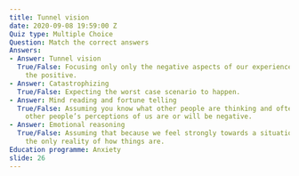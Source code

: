 ```yaml
---
title: Tunnel vision
date: 2020-09-08 19:59:00 Z
Quiz type: Multiple Choice
Question: Match the correct answers
Answers:
- Answer: Tunnel vision
  True/False: Focusing only only the negative aspects of our experience and ignoring
    the positive.
- Answer: Catastrophizing
  True/False: Expecting the worst case scenario to happen.
- Answer: Mind reading and fortune telling
  True/False: Assuming you know what other people are thinking and often assuming
    other people’s perceptions of us are or will be negative.
- Answer: Emotional reasoning
  True/False: Assuming that because we feel strongly towards a situation it must be
    the only reality of how things are.
Education programme: Anxiety
slide: 26
---
```


